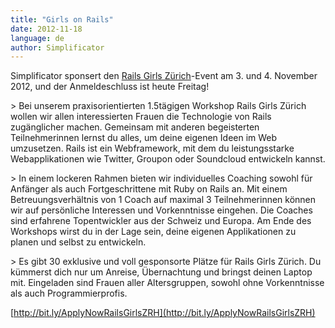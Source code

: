 ```yaml
---
title: "Girls on Rails"
date: 2012-11-18
language: de
author: Simplificator
---
```


Simplificator sponsert den [Rails Girls Zürich](http://railsgirls.ch)\-Event am 3. und 4. November 2012, und der Anmeldeschluss ist heute Freitag!

\> Bei unserem praxisorientierten 1.5­tägigen Workshop Rails Girls Zürich wollen wir allen interessierten Frauen die Technologie von Rails zugänglicher machen. Gemeinsam mit anderen begeisterten Teilnehmerinnen lernst du alles, um deine eigenen Ideen im Web umzusetzen. Rails ist ein Webframework, mit dem du leistungsstarke Webapplikationen wie Twitter, Groupon oder Soundcloud entwickeln kannst.

\> In einem lockeren Rahmen bieten wir individuelles Coaching sowohl für Anfänger als auch Fortgeschrittene mit Ruby on Rails an. Mit einem Betreuungsverhältnis von 1 Coach auf maximal 3 Teilnehmerinnen können wir auf persönliche Interessen und Vorkenntnisse eingehen. Die Coaches sind erfahrene Topentwickler aus der Schweiz und Europa. Am Ende des Workshops wirst du in der Lage sein, deine eigenen Applikationen zu planen und selbst zu entwickeln.

\> Es gibt 30 exklusive und voll gesponsorte Plätze für Rails Girls Zürich. Du kümmerst dich nur um Anreise, Übernachtung und bringst deinen Laptop mit. Eingeladen sind Frauen aller Altersgruppen, sowohl ohne Vorkenntnisse als auch Programmierprofis.

[http://bit.ly/ApplyNowRailsGirlsZRH](http://bit.ly/ApplyNowRailsGirlsZRH)
